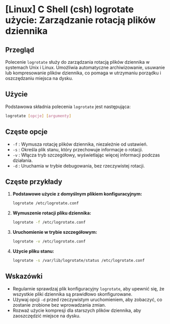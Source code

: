 # [Linux] C Shell (csh) logrotate użycie: Zarządzanie rotacją plików dziennika

## Przegląd
Polecenie `logrotate` służy do zarządzania rotacją plików dziennika w systemach Unix i Linux. Umożliwia automatyczne archiwizowanie, usuwanie lub kompresowanie plików dziennika, co pomaga w utrzymaniu porządku i oszczędzaniu miejsca na dysku.

## Użycie
Podstawowa składnia polecenia `logrotate` jest następująca:

```bash
logrotate [opcje] [argumenty]
```

## Częste opcje
- `-f` : Wymusza rotację plików dziennika, niezależnie od ustawień.
- `-s` : Określa plik stanu, który przechowuje informacje o rotacji.
- `-v` : Włącza tryb szczegółowy, wyświetlając więcej informacji podczas działania.
- `-d` : Uruchamia w trybie debugowania, bez rzeczywistej rotacji.

## Częste przykłady
1. **Podstawowe użycie z domyślnym plikiem konfiguracyjnym:**
   ```bash
   logrotate /etc/logrotate.conf
   ```

2. **Wymuszenie rotacji pliku dziennika:**
   ```bash
   logrotate -f /etc/logrotate.conf
   ```

3. **Uruchomienie w trybie szczegółowym:**
   ```bash
   logrotate -v /etc/logrotate.conf
   ```

4. **Użycie pliku stanu:**
   ```bash
   logrotate -s /var/lib/logrotate/status /etc/logrotate.conf
   ```

## Wskazówki
- Regularnie sprawdzaj plik konfiguracyjny `logrotate`, aby upewnić się, że wszystkie pliki dziennika są prawidłowo skonfigurowane.
- Używaj opcji `-d` przed rzeczywistym uruchomieniem, aby zobaczyć, co zostanie zrobione bez wprowadzania zmian.
- Rozważ użycie kompresji dla starszych plików dziennika, aby zaoszczędzić miejsce na dysku.